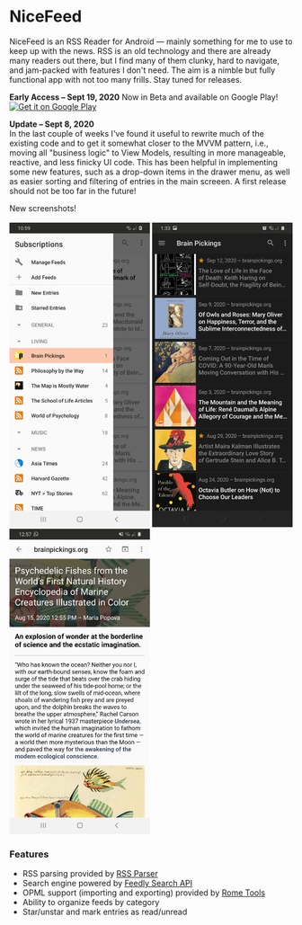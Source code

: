 # NiceFeed
NiceFeed is an RSS Reader for Android — mainly something for me to use to keep up with the news. RSS is an old technology and there are already many readers out there, but I find many of them clunky, hard to navigate, and jam-packed with features I don't need. The aim is a nimble but fully functional app with not too many frills. Stay tuned for releases.

<b>Early Access – Sept 19, 2020</b>
Now in Beta and available on Google Play! 
<a href='https://play.google.com/store/apps/details?id=com.joshuacerdenia.android.nicefeed&pcampaignid=pcampaignidMKT-Other-global-all-co-prtnr-py-PartBadge-Mar2515-1'><img alt='Get it on Google Play' src='https://play.google.com/intl/en_us/badges/static/images/badges/en_badge_web_generic.png'/></a>

<b>Update – Sept 8, 2020</b><br>
In the last couple of weeks I've found it useful to rewrite much of the existing code and to get it somewhat closer to the MVVM pattern, i.e., moving all "business logic" to View Models, resulting in more manageable, reactive, and less finicky UI code. This has been helpful in implementing some new features, such as a drop-down items in the drawer menu, as well as easier sorting and filtering of entries in the main screeen. A first release should not be too far in the future!<br>

New screenshots!<br><br>
<img width="250" src="Screenshot-1.jpg"> <img width="250" src="Screenshot-2.jpg"> <img width="250" src="Screenshot-3.jpg">

<h3>Features</h3>
<ul>
  <li>RSS parsing provided by <a href="https://github.com/prof18/RSS-Parser">RSS Parser</a></li>
  <li>Search engine powered by <a href="https://developer.feedly.com/v3/search/">Feedly Search API</a></li>
  <li>OPML support (importing and exporting) provided by <a href="https://github.com/rometools/rome">Rome Tools</a>
  <li>Ability to organize feeds by category</li>
  <li>Star/unstar and mark entries as read/unread</li>
</ul>
